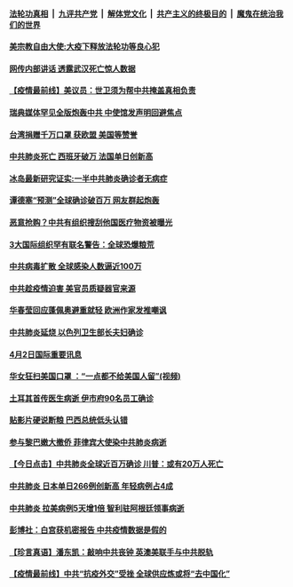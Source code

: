 ####  [法轮功真相](../../../../basic/blob/master/README.md?t=04031401) &nbsp;|&nbsp; [九评共产党](../../../../9ping.md/blob/master/README.md?t=04031401) &nbsp;|&nbsp; [解体党文化](../../../../jtdwh.md/blob/master/README.md?t=04031401)  &nbsp;|&nbsp; [共产主义的终极目的](../../../../gczydzjmd.md/blob/master/README.md?t=04031401) &nbsp;|&nbsp; [魔鬼在统治我们的世界](../../../../mgztzwmdsj.md/blob/master/README.md?t=04031401) 

#### [美宗教自由大使:大疫下释放法轮功等良心犯](../pages/prog202/a102814797.md?t=04031401) 

#### [网传内部讲话 透露武汉死亡惊人数据](../pages/prog202/a102814789.md?t=04031401) 

#### [【疫情最前线】美议员：世卫须为帮中共掩盖真相负责](../pages/prog202/a102814713.md?t=04031401) 


#### [瑞典媒体罕见全版炮轰中共 中使馆发声明回避焦点](../pages/prog202/a102814544.md?t=04031401) 


#### [台湾捐赠千万口罩 获欧盟 美国等赞誉](../pages/prog202/a102814609.md?t=04031401) 

#### [中共肺炎死亡 西班牙破万 法国单日创新高](../pages/prog202/a102814601.md?t=04031401) 


#### [冰岛最新研究证实:一半中共肺炎确诊者无病症](../pages/prog202/a102814525.md?t=04031401) 

#### [谭德塞“预测”全球确诊破百万 网友群起炮轰](../pages/prog202/a102814500.md?t=04031401) 

#### [恶意抢购？中共有组织搜刮他国医疗物资被曝光](../pages/prog202/a102814482.md?t=04031401) 


#### [3大国际组织罕有联名警告：全球恐爆粮荒](../pages/prog202/a102814366.md?t=04031401) 

#### [中共病毒扩散 全球感染人数逼近100万](../pages/prog202/a102814405.md?t=04031401) 

#### [中共趁疫情迫害 美官员质疑器官来源](../pages/prog202/a102814364.md?t=04031401) 


#### [华春莹回应蓬佩奥避重就轻 欧洲作家发推嘲讽](../pages/prog202/a102814209.md?t=04031401) 

#### [中共肺炎延烧 以色列卫生部长夫妇确诊](../pages/prog202/a102814142.md?t=04031401) 

#### [4月2日国际重要讯息](../pages/prog202/a102814155.md?t=04031401) 

#### [华女狂扫美国口罩 ：“一点都不给美国人留”(视频)](../pages/prog202/a102814141.md?t=04031401) 

#### [土耳其首传医生病逝 伊市府90名员工确诊](../pages/prog202/a102814072.md?t=04031401) 

#### [贴影片硬说断粮 巴西总统低头认错](../pages/prog202/a102814056.md?t=04031401) 

#### [参与黎巴嫩大撤侨 菲律宾大使染中共肺炎病逝](../pages/prog202/a102814031.md?t=04031401) 

#### [【今日点击】中共肺炎全球近百万确诊 川普：或有20万人死亡](../pages/prog202/a102813606.md?t=04031401) 

#### [中共肺炎 日本单日266例创新高 年轻病例占4成](../pages/prog202/a102813963.md?t=04031401) 

#### [中共肺炎 拉美病例5天增1倍 智利驻阿根廷领事病逝](../pages/prog202/a102813934.md?t=04031401) 

#### [彭博社：白宫获机密报告 中共疫情数据是假的](../pages/prog202/a102813888.md?t=04031401) 

#### [【珍言真语】潘东凯：敲响中共丧钟 英澳美联手与中共脱轨](../pages/prog202/a102813865.md?t=04031401) 

#### [【疫情最前线】中共“抗疫外交”受挫 全球供应炼或将“去中国化”](../pages/prog202/a102813841.md?t=04031401) 

